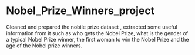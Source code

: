 # Nobel_Prize_Winners_project
Cleaned and prepared the nobile prize dataset , extracted some useful information from it such as who gets the Nobel Prize, what is the gender of a typical Nobel Prize winner, the first woman to win the Nobel Prize and the age of  the Nobel prize winners.
